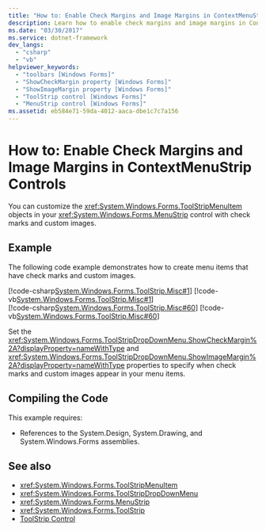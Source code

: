 ```yaml
---
title: "How to: Enable Check Margins and Image Margins in ContextMenuStrip Controls"
description: Learn how to enable check margins and image margins in ContextMenuStrip Controls to customize objects in your MenuStrip.
ms.date: "03/30/2017"
ms.service: dotnet-framework
dev_langs: 
  - "csharp"
  - "vb"
helpviewer_keywords: 
  - "toolbars [Windows Forms]"
  - "ShowCheckMargin property [Windows Forms]"
  - "ShowImageMargin property [Windows Forms]"
  - "ToolStrip control [Windows Forms]"
  - "MenuStrip control [Windows Forms]"
ms.assetid: eb584e71-59da-4012-aaca-dbe1c7c7a156
---
```

# How to: Enable Check Margins and Image Margins in ContextMenuStrip Controls

You can customize the <xref:System.Windows.Forms.ToolStripMenuItem> objects in your <xref:System.Windows.Forms.MenuStrip> control with check marks and custom images.  
  
## Example  

 The following code example demonstrates how to create menu items that have check marks and custom images.  
  
 [!code-csharp[System.Windows.Forms.ToolStrip.Misc#1](~/samples/snippets/csharp/VS_Snippets_Winforms/System.Windows.Forms.ToolStrip.Misc/CS/Program.cs#1)]
 [!code-vb[System.Windows.Forms.ToolStrip.Misc#1](~/samples/snippets/visualbasic/VS_Snippets_Winforms/System.Windows.Forms.ToolStrip.Misc/VB/Program.vb#1)]  
[!code-csharp[System.Windows.Forms.ToolStrip.Misc#60](~/samples/snippets/csharp/VS_Snippets_Winforms/System.Windows.Forms.ToolStrip.Misc/CS/Program.cs#60)]
[!code-vb[System.Windows.Forms.ToolStrip.Misc#60](~/samples/snippets/visualbasic/VS_Snippets_Winforms/System.Windows.Forms.ToolStrip.Misc/VB/Program.vb#60)]  
  
 Set the <xref:System.Windows.Forms.ToolStripDropDownMenu.ShowCheckMargin%2A?displayProperty=nameWithType> and <xref:System.Windows.Forms.ToolStripDropDownMenu.ShowImageMargin%2A?displayProperty=nameWithType> properties to specify when check marks and custom images appear in your menu items.  
  
## Compiling the Code  

 This example requires:  
  
- References to the System.Design, System.Drawing, and System.Windows.Forms assemblies.  
  
## See also

- <xref:System.Windows.Forms.ToolStripMenuItem>
- <xref:System.Windows.Forms.ToolStripDropDownMenu>
- <xref:System.Windows.Forms.MenuStrip>
- <xref:System.Windows.Forms.ToolStrip>
- [ToolStrip Control](toolstrip-control-windows-forms.md)
